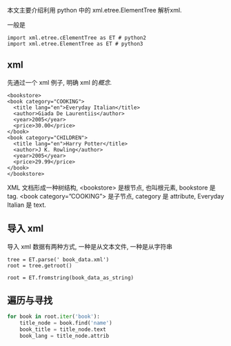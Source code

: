 本文主要介绍利用 python 中的 xml.etree.ElementTree 解析xml.





一般是

```
import xml.etree.cElementTree as ET # python2
import xml.etree.ElementTree as ET # python3
```

## xml

先通过一个 xml 例子, 明确 xml 的*概念*.

```
<bookstore>
<book category="COOKING">
  <title lang="en">Everyday Italian</title> 
  <author>Giada De Laurentiis</author> 
  <year>2005</year> 
  <price>30.00</price> 
</book>
<book category="CHILDREN">
  <title lang="en">Harry Potter</title> 
  <author>J K. Rowling</author> 
  <year>2005</year> 
  <price>29.99</price> 
</book>
</bookstore>
```

XML 文档形成一种树结构, \<bookstore> 是根节点, 也叫根元素, bookstore 是 tag. \<book category=”COOKING”> 是子节点, category 是 attribute, Everyday Italian 是 text.

## 导入 xml

导入 xml 数据有两种方式, 一种是从文本文件, 一种是从字符串

```
tree = ET.parse(' book_data.xml')
root = tree.getroot()

root = ET.fromstring(book_data_as_string)
```

## 遍历与寻找

```python
for book in root.iter('book'):
    title_node = book.find('name')
    book_title = title_node.text
    book_lang = title_node.attrib
```

